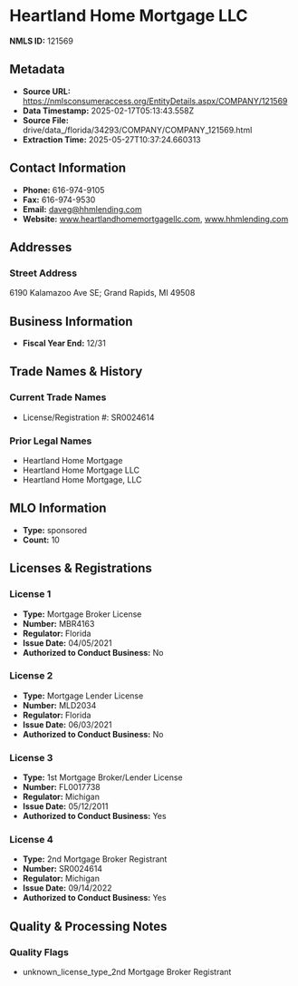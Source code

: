 # Heartland Home Mortgage LLC

**NMLS ID:** 121569

## Metadata
- **Source URL:** https://nmlsconsumeraccess.org/EntityDetails.aspx/COMPANY/121569
- **Data Timestamp:** 2025-02-17T05:13:43.558Z
- **Source File:** drive/data_/florida/34293/COMPANY/COMPANY_121569.html
- **Extraction Time:** 2025-05-27T10:37:24.660313

## Contact Information
- **Phone:** 616-974-9105
- **Fax:** 616-974-9530
- **Email:** daveg@hhmlending.com
- **Website:** www.heartlandhomemortgagellc.com, www.hhmlending.com

## Addresses
### Street Address
6190 Kalamazoo Ave SE; Grand Rapids, MI 49508

## Business Information
- **Fiscal Year End:** 12/31

## Trade Names & History
### Current Trade Names
- License/Registration #: SR0024614

### Prior Legal Names
- Heartland Home Mortgage
- Heartland Home Mortgage LLC
- Heartland Home Mortgage, LLC

## MLO Information
- **Type:** sponsored
- **Count:** 10

## Licenses & Registrations

### License 1
- **Type:** Mortgage Broker License
- **Number:** MBR4163
- **Regulator:** Florida
- **Issue Date:** 04/05/2021
- **Authorized to Conduct Business:** No

### License 2
- **Type:** Mortgage Lender License
- **Number:** MLD2034
- **Regulator:** Florida
- **Issue Date:** 06/03/2021
- **Authorized to Conduct Business:** No

### License 3
- **Type:** 1st Mortgage Broker/Lender License
- **Number:** FL0017738
- **Regulator:** Michigan
- **Issue Date:** 05/12/2011
- **Authorized to Conduct Business:** Yes

### License 4
- **Type:** 2nd Mortgage Broker Registrant
- **Number:** SR0024614
- **Regulator:** Michigan
- **Issue Date:** 09/14/2022
- **Authorized to Conduct Business:** Yes

## Quality & Processing Notes
### Quality Flags
- unknown_license_type_2nd Mortgage Broker Registrant
